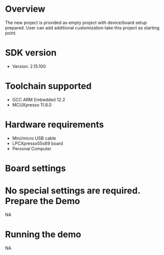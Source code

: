 Overview
========
The new project is provided as empty project with device/board setup prepared. User can add additional customization take this project as starting point.


SDK version
===========
- Version: 2.15.100

Toolchain supported
===================
- GCC ARM Embedded  12.2
- MCUXpresso  11.8.0

Hardware requirements
=====================
- Mini/micro USB cable
- LPCXpresso55s69 board
- Personal Computer

Board settings
==============
No special settings are required.
Prepare the Demo
================
NA

Running the demo
================
NA
